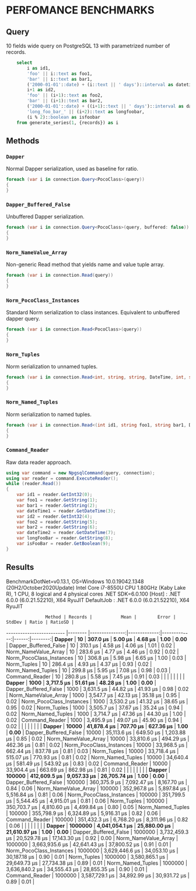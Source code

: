 ﻿# PERFOMANCE BENCHMARKS

## Query

10 fields wide query on PostgreSQL 13 with parametrized number of records.

```sql
    select 
        i as id1, 
        'foo' || i::text as foo1, 
        'bar' || i::text as bar1, 
        ('2000-01-01'::date) + (i::text || ' days')::interval as datetime1, 
        i+1 as id2, 
        'foo' || (i+1)::text as foo2, 
        'bar' || (i+1)::text as bar2, 
        ('2000-01-01'::date) + ((i+1)::text || ' days')::interval as datetime2,
        'long_foo_bar_' || (i+2)::text as longfoobar, 
        (i % 2)::boolean as isfoobar
    from generate_series(1, {records}) as i
```

## Methods

### `Dapper`

Normal Dapper serialization, used as baseline for ratio.

```csharp
foreach (var i in connection.Query<PocoClass>(query))
{
}
```

### `Dapper_Buffered_False`

Unbuffered Dapper serialization.

```csharp
foreach (var i in connection.Query<PocoClass>(query, buffered: false))
{
}
```

### `Norm_NameValue_Array`

Non-generic Read method that yields name and value tuple array.

```csharp
foreach (var i in connection.Read(query))
{
}
```

### `Norm_PocoClass_Instances`

Standard Norm serialization to class instances. Equivalent to unbuffered dapper query.

```csharp
foreach (var i in connection.Read<PocoClass>(query))
{
}
```

### `Norm_Tuples`

Norm serialization to unnamed tuples.

```csharp
foreach (var i in connection.Read<int, string, string, DateTime, int, string, string, DateTime, string, bool>(query))
{
}
```

### `Norm_Named_Tuples`

Norm serialization to named tuples.

```csharp
foreach (var i in connection.Read<(int id1, string foo1, string bar1, DateTime datetime1, int id2, string foo2, string bar2, DateTime datetime2, string longFooBar, bool isFooBar)>(query))
{
}
```

### `Command_Reader`

Raw data reader approach.

```csharp
using var command = new NpgsqlCommand(query, connection);
using var reader = command.ExecuteReader();
while (reader.Read())
{
    var id1 = reader.GetInt32(0);
    var foo1 = reader.GetString(1);
    var bar1 = reader.GetString(2);
    var dateTime1 = reader.GetDateTime(3);
    var id2 = reader.GetInt32(4);
    var foo2 = reader.GetString(5);
    var bar2 = reader.GetString(6);
    var dateTime2 = reader.GetDateTime(7);
    var longFooBar = reader.GetString(8);
    var isFooBar = reader.GetBoolean(9);
}
```

## Results
 
BenchmarkDotNet=v0.13.1, OS=Windows 10.0.19042.1348 (20H2/October2020Update)
Intel Core i7-8550U CPU 1.80GHz (Kaby Lake R), 1 CPU, 8 logical and 4 physical cores
.NET SDK=6.0.100
  [Host]     : .NET 6.0.0 (6.0.21.52210), X64 RyuJIT
  DefaultJob : .NET 6.0.0 (6.0.21.52210), X64 RyuJIT


                   Method | Records |           Mean |        Error |       StdDev | Ratio | RatioSD |
------------------------- |-------- |---------------:|-------------:|-------------:|------:|--------:|
                   **Dapper** |      **10** |       **307.0 μs** |      **5.00 μs** |      **4.68 μs** |  **1.00** |    **0.00** |
    Dapper_Buffered_False |      10 |       310.1 μs |      4.58 μs |      4.06 μs |  1.01 |    0.02 |
     Norm_NameValue_Array |      10 |       283.6 μs |      4.77 μs |      4.46 μs |  0.92 |    0.02 |
 Norm_PocoClass_Instances |      10 |       306.8 μs |      5.98 μs |      6.65 μs |  1.00 |    0.03 |
              Norm_Tuples |      10 |       286.4 μs |      4.93 μs |      4.37 μs |  0.93 |    0.02 |
        Norm_Named_Tuples |      10 |       299.8 μs |      5.95 μs |      7.08 μs |  0.98 |    0.03 |
           Command_Reader |      10 |       280.8 μs |      5.58 μs |      7.45 μs |  0.91 |    0.03 |
                          |         |                |              |              |       |         |
                   **Dapper** |    **1000** |     **3,717.5 μs** |     **51.61 μs** |     **48.28 μs** |  **1.00** |    **0.00** |
    Dapper_Buffered_False |    1000 |     3,631.5 μs |     44.82 μs |     41.93 μs |  0.98 |    0.02 |
     Norm_NameValue_Array |    1000 |     3,547.7 μs |     42.13 μs |     35.18 μs |  0.95 |    0.02 |
 Norm_PocoClass_Instances |    1000 |     3,530.2 μs |     41.32 μs |     38.65 μs |  0.95 |    0.02 |
              Norm_Tuples |    1000 |     3,505.7 μs |     37.67 μs |     35.24 μs |  0.94 |    0.02 |
        Norm_Named_Tuples |    1000 |     3,714.7 μs |     47.36 μs |     44.30 μs |  1.00 |    0.02 |
           Command_Reader |    1000 |     3,495.9 μs |     49.07 μs |     45.90 μs |  0.94 |    0.02 |
                          |         |                |              |              |       |         |
                   **Dapper** |   **10000** |    **41,878.4 μs** |    **707.70 μs** |    **627.36 μs** |  **1.00** |    **0.00** |
    Dapper_Buffered_False |   10000 |    35,113.6 μs |    649.50 μs |  1,203.88 μs |  0.85 |    0.02 |
     Norm_NameValue_Array |   10000 |    33,810.6 μs |    494.29 μs |    462.36 μs |  0.81 |    0.02 |
 Norm_PocoClass_Instances |   10000 |    33,968.5 μs |    662.44 μs |    837.78 μs |  0.81 |    0.03 |
              Norm_Tuples |   10000 |    33,718.4 μs |    515.07 μs |    770.93 μs |  0.81 |    0.02 |
        Norm_Named_Tuples |   10000 |    34,640.4 μs |    581.49 μs |    543.92 μs |  0.83 |    0.02 |
           Command_Reader |   10000 |    33,904.4 μs |    663.69 μs |    862.98 μs |  0.81 |    0.02 |
                          |         |                |              |              |       |         |
                   **Dapper** |  **100000** |   **412,609.5 μs** |  **9,057.33 μs** | **26,705.74 μs** |  **1.00** |    **0.00** |
    Dapper_Buffered_False |  100000 |   360,375.9 μs |  7,092.47 μs |  8,167.70 μs |  0.84 |    0.06 |
     Norm_NameValue_Array |  100000 |   352,967.8 μs |  5,897.84 μs |  5,516.84 μs |  0.81 |    0.06 |
 Norm_PocoClass_Instances |  100000 |   351,799.5 μs |  5,544.45 μs |  4,915.01 μs |  0.81 |    0.06 |
              Norm_Tuples |  100000 |   350,703.7 μs |  4,810.60 μs |  4,499.84 μs |  0.80 |    0.05 |
        Norm_Named_Tuples |  100000 |   355,798.9 μs |  6,324.89 μs |  5,916.31 μs |  0.82 |    0.06 |
           Command_Reader |  100000 |   351,432.3 μs |  6,768.20 μs |  8,311.96 μs |  0.82 |    0.06 |
                          |         |                |              |              |       |         |
                   **Dapper** | **1000000** | **4,041,054.1 μs** | **25,880.00 μs** | **21,610.97 μs** |  **1.00** |    **0.00** |
    Dapper_Buffered_False | 1000000 | 3,732,459.3 μs | 20,529.78 μs | 17,143.30 μs |  0.92 |    0.00 |
     Norm_NameValue_Array | 1000000 | 3,663,935.6 μs | 42,641.43 μs | 37,800.52 μs |  0.91 |    0.01 |
 Norm_PocoClass_Instances | 1000000 | 3,629,446.6 μs | 34,053.10 μs | 30,187.18 μs |  0.90 |    0.01 |
              Norm_Tuples | 1000000 | 3,580,865.1 μs | 29,649.73 μs | 27,734.38 μs |  0.89 |    0.01 |
        Norm_Named_Tuples | 1000000 | 3,636,840.2 μs | 34,555.43 μs | 28,855.35 μs |  0.90 |    0.01 |
           Command_Reader | 1000000 | 3,587,729.1 μs | 34,892.99 μs | 30,931.72 μs |  0.89 |    0.01 |


